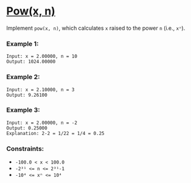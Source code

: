 # [Pow(x, n)](https://leetcode.com/problems/powx-n/)

Implement `pow(x, n)`, which calculates `x` raised to the power `n` (i.e., `xⁿ`).

### Example 1:
```
Input: x = 2.00000, n = 10
Output: 1024.00000
```

### Example 2:
```
Input: x = 2.10000, n = 3
Output: 9.26100
```

### Example 3:
```
Input: x = 2.00000, n = -2
Output: 0.25000
Explanation: 2-2 = 1/22 = 1/4 = 0.25
``` 

### Constraints:

- `-100.0 < x < 100.0`
- `-2³¹ <= n <= 2³¹-1`
- `-10⁴ <= xⁿ <= 10⁴`
